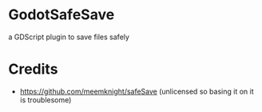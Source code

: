 # GodotSafeSave
 a GDScript plugin to save files safely

# Credits
- https://github.com/meemknight/safeSave (unlicensed so basing it on it is troublesome)
